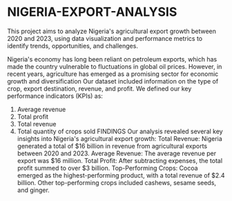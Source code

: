# NIGERIA-EXPORT-ANALYSIS
This project aims to analyze Nigeria's agricultural export growth between  2020 and 2023, using data visualization and performance metrics to identify  trends, opportunities, and challenges.

Nigeria's economy has long been reliant on petroleum exports, which has made the country vulnerable to fluctuations in global oil prices. However, in recent years, agriculture has emerged as a promising sector for economic growth and diversification
Our dataset included information on the type of crop, export 
destination, revenue, and profit. 
We defined our key performance indicators (KPIs) as:
1. Average revenue
2. Total profit
3. Total revenue
4. Total quantity of crops sold
FINDINGS
Our analysis revealed several key insights into Nigeria's agricultural export growth:
Total Revenue: Nigeria generated a total of $16 billion in revenue from 
agricultural exports between 2020 and 2023.
Average Revenue: The average revenue per export was $16 million.
Total Profit: After subtracting expenses, the total profit summed to over $3 
billion.
Top-Performing Crops: Cocoa emerged as the highest-performing product, 
with a total revenue of $2.4 billion. Other top-performing crops included 
cashews, sesame seeds, and ginger.
